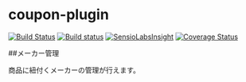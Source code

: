 # coupon-plugin

[![Build Status](https://travis-ci.org/eccubevn/maker-plugin.svg?branch=maker-renew)](https://travis-ci.org/eccubevn/maker-plugin)
[![Build status](https://ci.appveyor.com/api/projects/status/jaaigevfbae0led5/branch/maker-renew?svg=true)](https://ci.appveyor.com/project/lqdung-lockon/maker-plugin/branch/maker-renew)
[![SensioLabsInsight](https://insight.sensiolabs.com/projects/8cd28955-ac07-4a9a-8ca0-04825fd4bfaa/mini.png)](https://insight.sensiolabs.com/projects/8cd28955-ac07-4a9a-8ca0-04825fd4bfaa)
[![Coverage Status](https://coveralls.io/repos/github/eccubevn/maker-plugin/badge.svg?branch=maker-renew)](https://coveralls.io/github/eccubevn/maker-plugin?branch=maker-renew)

##メーカー管理

商品に紐付くメーカーの管理が行えます。
